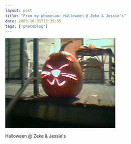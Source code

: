 ```yaml
---
layout: post
title: "From my phonecam: Halloween @ Zeke & Jessie's"
date: 2003-10-31T13:35:55
tags: ["photoblog"]
---
```


![Halloween @ Zeke & Jessie's][1]

Halloween @ Zeke & Jessie's

   [1]: /2003/10/31/4451262850_0.jpg



